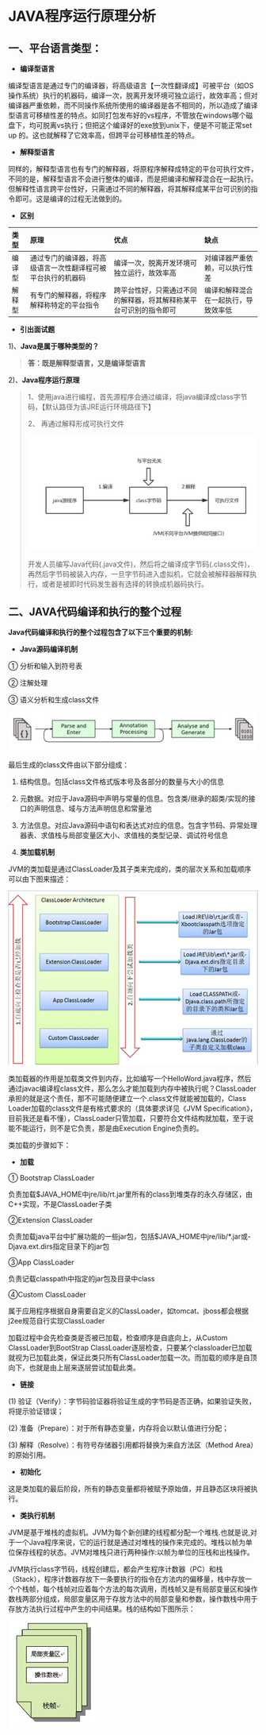 # JAVA程序运行原理分析

## **一、平台语言类型：**

* **编译型语言**

编译型语言是通过专门的编译器，将高级语言【一次性翻译成】可被平台（如OS操作系统）执行的机器码，编译一次，脱离开发环境可独立运行，故效率高；但对编译器严重依赖，而不同操作系统所使用的编译器是各不相同的，所以造成了编译型语言可移植性差的特点。如同打包发布好的vs程序，不管放在windows哪个磁盘下，均可脱离vs执行；但把这个编译好的exe放到unix下，便是不可能正常set  up 的。这也就解释了它效率高，但跨平台可移植性差的特点。

* **解释型语言**

同样的，解释型语言也有专门的解释器，将原程序解释成特定的平台可执行文件，不同的是，解释型语言不会进行整体的编译，而是把编译和解释混合在一起执行。但解释性语言跨平台性好，只需通过不同的解释器，将其解释成某平台可识别的指令即可。这是编译的过程无法做到的。

* **区别**

| 类型 | 原理 | 优点 | 缺点 |
| :--- | :--- | :--- | :--- |
| 编译型 | 通过专门的编译器，将高级语言一次性翻译程可被平台执行的机器码 | 编译一次，脱离开发环境可独立运行，故效率高 | 对编译器严重依赖，可以执行性差 |
| 解释型 | 有专门的解释器，将程序解释称特定的平台指令 | 跨平台性好，只需通过不同的解释器，将其解释称某平台可识别的指令即可 | 编译和解释混合在一起执行，导致效率低 |

* **引出面试题**

1\)、**Java是属于哪种类型的？**

> **答：既是解释型语言，又是编译型语言**

2\)、**Java程序运行原理**

> 1、使用java进行编程，首先源程序会通过编译，将java编译成class字节码，【默认路径为该JRE运行环境路径下】
>
> 2、 再通过解释形成可执行文件
>
> ![](/assets/import.png)
>
> 开发人员编写Java代码\(.java文件\)，然后将之编译成字节码\(.class文件\)，再然后字节码被装入内存，一旦字节码进入虚拟机，它就会被解释器解释执行，或者是被即时代码发生器有选择的转换成机器码执行。

## 二、JAVA代码编译和执行的整个过程

**Java代码编译和执行的整个过程包含了以下三个重要的机制:**

* **Java源码编译机制**

①   分析和输入到符号表

②   注解处理

③   语义分析和生成class文件

![](/assets/import-01.png)

最后生成的class文件由以下部分组成：

1. 结构信息。包括class文件格式版本号及各部分的数量与大小的信息
2. 元数据。对应于Java源码中声明与常量的信息。包含类/继承的超类/实现的接口的声明信息、域与方法声明信息和常量池
3. 方法信息。对应Java源码中语句和表达式对应的信息。包含字节码、异常处理器表、求值栈与局部变量区大小、求值栈的类型记录、调试符号信息

4. **类加载机制**

JVM的类加载是通过ClassLoader及其子类来完成的，类的层次关系和加载顺序可以由下图来描述：

![](/assets/import-02.png)

类加载器的作用是加载类文件到内存，比如编写一个HelloWord.java程序，然后通过javac编译程class文件，那么怎么才能加载到内存中被执行呢？ClassLoader承担的就是这个责任，那不可能随便建立一个.class文件就能被加载的，Class Loader加载的class文件是有格式要求的（具体要求详见《JVM Specification》，目前我还是看不懂），ClassLoader只管加载，只要符合文件结构就加载，至于说能不能运行，则不是它负责，那是由Execution Engine负责的。

类加载的步骤如下：

* **加载**

①   Bootstrap ClassLoader

负责加载$JAVA\_HOME中jre/lib/rt.jar里所有的class到堆类存的永久存储区，由C++实现，不是ClassLoader子类

②Extension ClassLoader

负责加载java平台中扩展功能的一些jar包，包括$JAVA\_HOME中jre/lib/\*.jar或-Djava.ext.dirs指定目录下的jar包

③App ClassLoader

负责记载classpath中指定的jar包及目录中class

④Custom ClassLoader

属于应用程序根据自身需要自定义的ClassLoader，如tomcat、jboss都会根据j2ee规范自行实现ClassLoader

加载过程中会先检查类是否被已加载，检查顺序是自底向上，从Custom ClassLoader到BootStrap ClassLoader逐层检查，只要某个classloader已加载就视为已加载此类，保证此类只所有ClassLoader加载一次。而加载的顺序是自顶向下，也就是由上层来逐层尝试加载此类。

* **链接**

\(1\) 验证（Verify）：字节码验证器将验证生成的字节码是否正确，如果验证失败，将提示验证错误；

\(2\) 准备（Prepare）：对于所有静态变量，内存将会以默认值进行分配；

\(3\) 解释（Resolve）：有符号存储器引用都将替换为来自方法区（Method Area）的原始引用。

* **初始化**

这是类加载的最后阶段，所有的静态变量都将被赋予原始值，并且静态区块将被执行。



* **类执行机制**

JVM是基于堆栈的虚拟机。JVM为每个新创建的线程都分配一个堆栈.也就是说,对于一个Java程序来说，它的运行就是通过对堆栈的操作来完成的。堆栈以帧为单位保存线程的状态。JVM对堆栈只进行两种操作:以帧为单位的压栈和出栈操作。

JVM执行class字节码，线程创建后，都会产生程序计数器（PC）和栈（Stack），程序计数器存放下一条要执行的指令在方法内的偏移量，栈中存放一个个栈帧，每个栈帧对应着每个方法的每次调用，而栈帧又是有局部变量区和操作数栈两部分组成，局部变量区用于存放方法中的局部变量和参数，操作数栈中用于存放方法执行过程中产生的中间结果。栈的结构如下图所示：

![](/assets/import-03.png)


